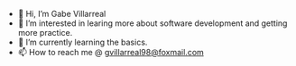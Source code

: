 - 👋 Hi, I’m Gabe Villarreal
- 👀 I’m interested in learing more about software development and getting more practice. 
- 🌱 I’m currently learning the basics. 
- 📫 How to reach me @ gvillarreal98@foxmail.com

<!---
gav727/gav727 is a ✨ special ✨ repository because its `README.md` (this file) appears on your GitHub profile.
You can click the Preview link to take a look at your changes.
--->
